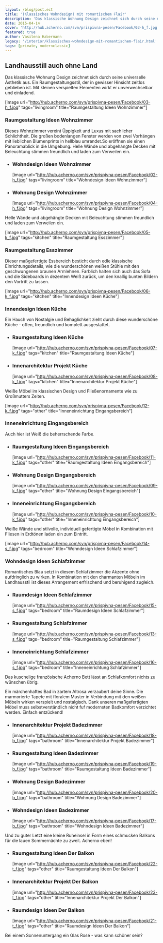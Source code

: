 ```yaml
---
layout: /blog/post.ect
title: '(Klassisches Wohndesign) mit romantischem Flair'
description: 'Das klassische Wohnung Design zeichnet sich durch seine universelle Ästhetik aus. Ein Raumgestaltungsstil, der in gewisser Hinsicht zeitlos geblieben ist. Mit kleinen verspielten Elementen wirkt er unverwechselbar und einladend.'
date: 2015-04-14
cover: 'http://hub.acherno.com/svn/prispivna-pesen/Facebook/03-h_f.jpg'
featured: true
author: Vasilena Habermann
legacy: '/interior/klassisches-wohndesign-mit-romantischem-flair.html'
tags: [private, modernclassic]
---
```

## **Landhausstill** auch **ohne Land**
Das klassische Wohnung Design zeichnet sich durch seine universelle Ästhetik aus. Ein Raumgestaltungsstil, der in gewisser Hinsicht zeitlos geblieben ist. Mit kleinen verspielten Elementen wirkt er unverwechselbar und einladend.

[image url="http://hub.acherno.com/svn/prispivna-pesen/Facebook/03-h_f.jpg" tags="livingroom" title="Raumgestaltung Ideen Wohnzimmer"]
### Raumgestaltung Ideen **Wohnzimmer**

Dieses Wohnzimmer vereint Üppigkeit und Luxus mit sachlicher Schlichtheit. Die großen bodenlangen Fenster werden von zwei Vorhängen mit lieblichen Blumenprints in hellblau umrandet.So eröffnen sie  einen Panoramablick in die Umgebung. Helle Wände und abgehängte Decken mit Beleuchtung stimmen freundlich und laden zum Verweilen ein.

-   ### Wohndesign Ideen **Wohnzimmer**
    [image url="http://hub.acherno.com/svn/prispivna-pesen/Facebook/02-h_f.jpg" tags="livingroom" title="Wohndesign Ideen Wohnzimmer"]
-   ### Wohnung Design **Wohnzimmer**
    [image url="http://hub.acherno.com/svn/prispivna-pesen/Facebook/04-h_f.jpg" tags="livingroom" title="Wohnung Design Wohnzimmer"]

Helle Wände und abgehängte Decken mit Beleuchtung stimmen freundlich und laden zum Verweilen ein.    

[image url="http://hub.acherno.com/svn/prispivna-pesen/Facebook/05-k_f.jpg" tags="kitchen" title="Raumgestaltung Esszimmer"]
### Raumgestaltung **Esszimmer**

Dieser maßgefertigte Essbereich besticht durch edle klassische Einrichtungsdetails, wie die wunderschönen weißen Stühle mit den geschwungenen braunen Armlehnen. Farblich halten sich auch das Sofa und die Sideboards in dezentem Weiß zurück, um den knallig bunten Bildern den Vortritt zu lassen.

[image url="http://hub.acherno.com/svn/prispivna-pesen/Facebook/06-k_f.jpg" tags="kitchen" title="Innendesign Ideen Küche"]
### Innendesign Ideen **Küche**

Ein Hauch von Nostalgie und Behaglichkeit zieht durch diese wunderschöne Küche - offen, freundlich und komplett ausgestattet.

-   ### Raumgestaltung Ideen **Küche**
    [image url="http://hub.acherno.com/svn/prispivna-pesen/Facebook/07-k_f.jpg" tags="kitchen" title="Raumgestaltung Ideen Küche"]
-   ### Innenarchitektur Projekt **Küche**
    [image url="http://hub.acherno.com/svn/prispivna-pesen/Facebook/08-k_f.jpg" tags="kitchen" title="Innenarchitektur Projekt Küche"]

Weiße Möbel im klassischen Design und Fließenornamente wie zu Großmutters Zeiten.

[image url="http://hub.acherno.com/svn/prispivna-pesen/Facebook/12-k_f.jpg" tags="other" title="Inneneinrichtung Eingangsbereich"]
### Inneneinrichtung **Eingangsbereich**

Auch hier ist Weiß die beherrschende Farbe.

-   ### Raumgestaltung Ideen **Eingangsbereich**
    [image url="http://hub.acherno.com/svn/prispivna-pesen/Facebook/11-k_f.jpg" tags="other" title="Raumgestaltung Ideen Eingangsbereich"]
-   ### Wohnung Design **Eingangsbereich**
    [image url="http://hub.acherno.com/svn/prispivna-pesen/Facebook/09-k_f.jpg" tags="other" title="Wohnung Design Eingangsbereich"]
-   ### Inneneinrichtung **Eingangsbereich**
    [image url="http://hub.acherno.com/svn/prispivna-pesen/Facebook/10-k_f.jpg" tags="other" title="Inneneinrichtung Eingangsbereich"]

Weiße Wände und stilvolle, individuell gefertigte Möbel in Kombination mit Fliesen in Erdtönen laden ein zum Eintritt.

[image url="http://hub.acherno.com/svn/prispivna-pesen/Facebook/14-s_f.jpg" tags="bedroom" title="Wohndesign Ideen Schlafzimmer"]
### Wohndesign Ideen **Schlafzimmer**

Romantisches Blau setzt in diesem Schlafzimmer die Akzente ohne aufdringlich zu wirken. In Kombination mit den charmanten Möbeln im Landhausstil ist dieses Arrangement erfrischend und beruhigend zugleich.

-   ### Raumdesign Ideen **Schlafzimmer**
    [image url="http://hub.acherno.com/svn/prispivna-pesen/Facebook/15-s_f.jpg" tags="bedroom" title="Raumdesign Ideen Schlafzimmer"]
-   ### Raumgestaltung **Schlafzimmer**
    [image url="http://hub.acherno.com/svn/prispivna-pesen/Facebook/13-s_f.jpg" tags="bedroom" title="Raumgestaltung Schlafzimmer"]
-   ### Inneneinrichtung **Schlafzimmer**
    [image url="http://hub.acherno.com/svn/prispivna-pesen/Facebook/16-s_f.jpg" tags="bedroom" title="Inneneinrichtung Schlafzimmer"]

Das kuschelige französische Acherno Bett lässt an Schlafkomfort nichts zu wünschen übrig.

Ein märchenhaftes Bad in zartem Altrosa verzaubert deine Sinne. Die marmorierte Tapete mit floralem Muster in Verbindung mit den weißen Möbeln wirken verspielt und nostalgisch. Dank unseren maßgefertigten Möbel muss selbstverständlich nicht fuf modernsten Badkomfort verzichtet werden. Einfach entzückend!

-   ### Innenarchitektur Projekt **Badezimmer**
    [image url="http://hub.acherno.com/svn/prispivna-pesen/Facebook/18-b_f.jpg" tags="bathroom" title="Innenarchitektur Projekt  Badezimmer"]
-   ### Raumgestaltung Ideen **Badezimmer**
    [image url="http://hub.acherno.com/svn/prispivna-pesen/Facebook/19-b_f.jpg" tags="bathroom" title="Raumgestaltung Ideen Badezimmer"]
-   ### Wohnung Design **Badezimmer**
    [image url="http://hub.acherno.com/svn/prispivna-pesen/Facebook/20-b_f.jpg" tags="bathroom" title="Wohnung Design Badezimmer"]
-   ### Wohndesign Ideen **Badezimmer**
    [image url="http://hub.acherno.com/svn/prispivna-pesen/Facebook/17-b_f.jpg" tags="bathroom" title="Wohndesign Ideen Badezimmer"]

Und zu guter Letzt eine kleine Ruheinsel in Form eines schmucken Balkons für die lauen Sommernächte zu zweit. Acherno eben!

-   ### Raumgestaltung Ideen **Der Balkon**
    [image url="http://hub.acherno.com/svn/prispivna-pesen/Facebook/22-t_f.jpg" tags="other" title="Raumgestaltung Ideen Der Balkon"]
-   ### Innenarchitektur Projekt **Der Balkon**
    [image url="http://hub.acherno.com/svn/prispivna-pesen/Facebook/23-t_f.jpg" tags="other" title="Innenarchitektur Projekt Der Balkon"]
-   ### Raumdesign Ideen **Der Balkon**
    [image url="http://hub.acherno.com/svn/prispivna-pesen/Facebook/21-t_f.jpg" tags="other" title="Raumdesign Ideen Der Balkon"]

Bei einem Sonnenuntergang ein Glas Rosé - was kann schöner sein?